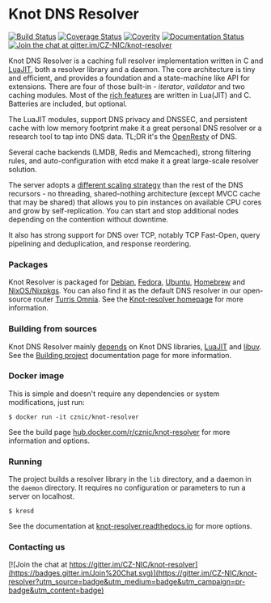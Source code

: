 # Knot DNS Resolver

[![Build Status](https://gitlab.labs.nic.cz/knot/knot-resolver/badges/master/pipeline.svg?x)](https://gitlab.labs.nic.cz/knot/knot-resolver/commits/master)
[![Coverage Status](https://gitlab.labs.nic.cz/knot/knot-resolver/badges/master/coverage.svg?x)](https://knot.pages.labs.nic.cz/knot-resolver/)
[![Coverity](https://img.shields.io/coverity/scan/3912.svg)](https://scan.coverity.com/projects/3912)
[![Documentation Status](https://readthedocs.org/projects/knot-resolver/badge/?version=latest)](https://readthedocs.org/projects/knot-resolver/?badge=latest)
[![Join the chat at gitter.im/CZ-NIC/knot-resolver](https://badges.gitter.im/Join%20Chat.svg?x)](https://gitter.im/CZ-NIC/knot-resolver?utm_source=badge&utm_medium=badge&utm_campaign=pr-badge&utm_content=badge)


Knot DNS Resolver is a caching full resolver implementation written in C and [LuaJIT][luajit], both a resolver library and a daemon. The core architecture is tiny and efficient, and provides a foundation and
a state-machine like API for extensions. There are four of those built-in - *iterator*, *validator* and two caching modules. Most of the [rich features](https://knot-resolver.readthedocs.io/en/latest/modules.html) are written in Lua(JIT) and C. Batteries are included, but optional.

The LuaJIT modules, support DNS privacy and DNSSEC, and persistent cache with low memory footprint make it a great personal DNS resolver or a research tool to tap into DNS data. TL;DR it's the [OpenResty][openresty] of DNS.

Several cache backends (LMDB, Redis and Memcached), strong filtering rules, and auto-configuration with etcd make it a great large-scale resolver solution.

The server adopts a [different scaling strategy][scaling] than the rest of the DNS recursors - no threading, shared-nothing architecture (except MVCC cache that may be shared) that allows you to pin instances on available CPU cores and grow by self-replication. You can start and stop additional nodes depending on the contention without downtime.

It also has strong support for DNS over TCP, notably TCP Fast-Open, query pipelining and deduplication, and response reordering.

### Packages

Knot Resolver is packaged for
[Debian](https://packages.debian.org/sid/knot-resolver),
[Fedora](https://apps.fedoraproject.org/packages/knot-resolver/),
[Ubuntu](https://packages.ubuntu.com/zesty/knot-resolver),
[Homebrew](https://github.com/Homebrew/homebrew-core/blob/master/Formula/knot-resolver.rb) and
[NixOS/Nixpkgs](https://hydra.nixos.org/search?query=knot-resolver).
You can also find it as the default DNS resolver in our open-source router [Turris Omnia](https://omnia.turris.cz).
See the [Knot-resolver homepage](https://www.knot-resolver.cz/download/) for more information.

<!-- [openSUSE](https://build.opensuse.org/package/show/server:dns/knot-resolver), (it seems to be in a bad shape) -->

### Building from sources

Knot DNS Resolver mainly [depends][depends] on Knot DNS libraries, [LuaJIT][luajit] and [libuv][libuv].
See the [Building project][depends] documentation page for more information.

### Docker image

This is simple and doesn't require any dependencies or system modifications, just run:

```
$ docker run -it cznic/knot-resolver
```

See the build page [hub.docker.com/r/cznic/knot-resolver](https://hub.docker.com/r/cznic/knot-resolver/) for more information and options.

### Running

The project builds a resolver library in the `lib` directory, and a daemon in the `daemon` directory. It requires no configuration or parameters to run a server on localhost.

```
$ kresd
```

See the documentation at [knot-resolver.readthedocs.io][doc] for more options.

[depends]: https://knot-resolver.readthedocs.io/en/latest/build.html
[doc]: https://knot-resolver.readthedocs.io/en/latest/index.html
[scaling]: https://knot-resolver.readthedocs.io/en/latest/daemon.html#scaling-out
[deckard]: https://gitlab.labs.nic.cz/knot/deckard
[luajit]: https://luajit.org/
[libuv]: http://libuv.org
[openresty]: https://openresty.org/

### Contacting us

[![Join the chat at https://gitter.im/CZ-NIC/knot-resolver](https://badges.gitter.im/Join%20Chat.svg)](https://gitter.im/CZ-NIC/knot-resolver?utm_source=badge&utm_medium=badge&utm_campaign=pr-badge&utm_content=badge)
